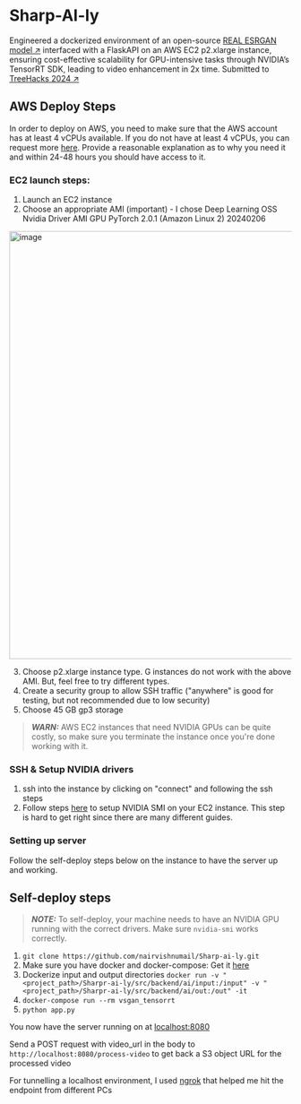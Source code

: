 # Sharp-AI-ly

Engineered a dockerized environment of an open-source [REAL ESRGAN model ↗](https://github.com/the-database/mpv-upscale-2x_animejanai) interfaced with a FlaskAPI on an AWS EC2 p2.xlarge instance, ensuring cost-effective scalability for GPU-intensive tasks through NVIDIA’s TensorRT SDK, leading to video enhancement in 2x time. Submitted to [TreeHacks 2024 ↗](https://devpost.com/software/sapheneia)

## AWS Deploy Steps

In order to deploy on AWS, you need to make sure that the AWS account has at least 4 vCPUs available. If you do not have at least 4 vCPUs, you can request more [here](https://support.console.aws.amazon.com/support/home?region=us-east-2#/case/create). Provide a reasonable explanation as to why you need it and within 24-48 hours you should have access to it. 

### EC2 launch steps: 

1. Launch an EC2 instance
2. Choose an appropriate AMI (important) - I chose Deep Learning OSS Nvidia Driver AMI GPU PyTorch 2.0.1 (Amazon Linux 2) 20240206
<img width="764" alt="image" src="https://github.com/nairvishnumail/Sharp-ai-ly/assets/27198773/69d364ac-1fed-4416-a1ba-29e178a8539d">

3. Choose p2.xlarge instance type. G instances do not work with the above AMI. But, feel free to try different types.
4. Create a security group to allow SSH traffic ("anywhere" is good for testing, but not recommended due to low security)
5. Choose 45 GB gp3 storage

> **_WARN:_**  AWS EC2 instances that need NVIDIA GPUs can be quite costly, so make sure you terminate the instance once you're done working with it.

### SSH & Setup NVIDIA drivers

1. ssh into the instance by clicking on "connect" and following the ssh steps
2. Follow steps [here](https://docs.nvidia.com/datacenter/tesla/tesla-installation-notes/index.html#ubuntu-lts) to setup NVIDIA SMI on your EC2 instance. This step is hard to get right since there are many different guides.

### Setting up server

Follow the self-deploy steps below on the instance to have the server up and working. 

## Self-deploy steps

> **_NOTE:_**  To self-deploy, your machine needs to have an NVIDIA GPU running with the correct drivers. Make sure `nvidia-smi` works correctly.

1. `git clone https://github.com/nairvishnumail/Sharp-ai-ly.git`
2. Make sure you have docker and docker-compose: Get it [here](https://www.docker.com/get-started/)
3. Dockerize input and output directories `docker run -v "<project_path>/Sharpr-ai-ly/src/backend/ai/input:/input" -v "<project_path>/Sharpr-ai-ly/src/backend/ai/out:/out" -it `
4. `docker-compose run --rm vsgan_tensorrt`
5. `python app.py`

You now have the server running on at [localhost:8080](http://localhost:8080)

Send a POST request with video_url in the body to `http://localhost:8080/process-video` to get back a S3 object URL for the processed video

For tunnelling a localhost environment, I used [ngrok](https://ngrok.com/download) that helped me hit the endpoint from different PCs
